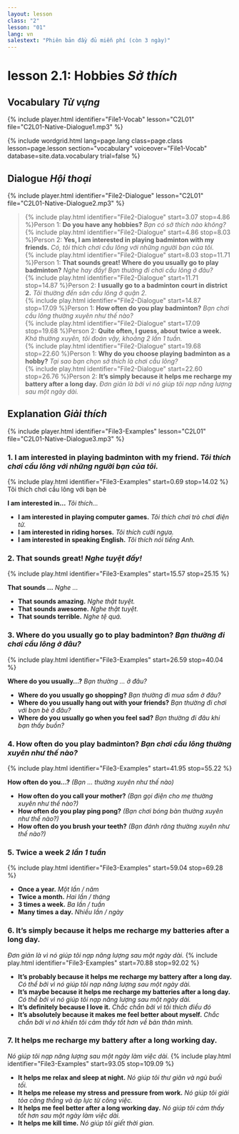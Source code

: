 ```yaml
---
layout: lesson
class: "2"
lesson: "01"
lang: vn
salestext: "Phiên bản đầy đủ miễn phí (còn 3 ngày)"
---
```


# lesson 2.1: Hobbies *Sở thích*

## Vocabulary *Từ vựng*
{% include player.html identifier="File1-Vocab" lesson="C2L01" file="C2L01-Native-Dialogue1.mp3" %}

{% include wordgrid.html lang=page.lang
		class=page.class 
		lesson=page.lesson 
		section="vocabulary"
		voiceover="File1-Vocab"
		database=site.data.vocabulary 
		trial=false %}



## Dialogue *Hội thoại*
{% include player.html identifier="File2-Dialogue" lesson="C2L01" file="C2L01-Native-Dialogue2.mp3" %}

             
> {% include play.html identifier="File2-Dialogue" start=3.07 stop=4.86 %}Person 1: **Do you have any hobbies?**
*Bạn có sở thích nào không?*    
> {% include play.html identifier="File2-Dialogue" start=4.86 stop=8.03 %}Person 2: **Yes, I am interested in playing badminton with my friends.**
*Có, tôi thích chơi cầu lông với những người bạn của tôi.*    
> {% include play.html identifier="File2-Dialogue" start=8.03 stop=11.71 %}Person 1: **That sounds great! Where do you usually go to play badminton?**
*Nghe hay đấy! Bạn thường đi chơi cầu lông ở đâu?*   
> {% include play.html identifier="File2-Dialogue" start=11.71  stop=14.87 %}Person 2: **I usually go to a badminton court in district 2.**
*Tôi thường đến sân cầu lông ở quận 2.*   
> {% include play.html identifier="File2-Dialogue" start=14.87 stop=17.09 %}Person 1: **How often do you play badminton?**
*Bạn chơi cầu lông thường xuyên như thế nào?*       
> {% include play.html identifier="File2-Dialogue" start=17.09 stop=19.68 %}Person 2: **Quite often, I guess, about twice a week.**
*Khá thường xuyên, tôi đoán vậy, khoảng 2 lần 1 tuần.*    
> {% include play.html identifier="File2-Dialogue" start=19.68  stop=22.60 %}Person 1: **Why do you choose playing badminton as a hobby?**
*Tại sao bạn chọn sở thích là chơi cầu lông?*   
> {% include play.html identifier="File2-Dialogue" start=22.60 stop=26.76 %}Person 2: **It’s simply because it helps me recharge my battery after a long day.**
*Đơn giản là bởi vì nó giúp tôi nạp năng lượng sau một ngày dài.*    

## Explanation *Giải thích*
{% include player.html identifier="File3-Examples" lesson="C2L01" file="C2L01-Native-Dialogue3.mp3" %}

### 1. I am interested in playing badminton with my friend. *Tôi thích chơi cầu lông với những người bạn của tôi.*
{% include play.html identifier="File3-Examples" start=0.69 stop=14.02 %} Tôi thích chơi cầu lông với bạn bè 

**I am interested in…** *Tôi thích...*

- **I am interested in playing computer games.**  *Tôi thích chơi trò chơi điện tử.*
- **I am interested in riding horses.**  *Tôi thích cưỡi ngựa.*
- **I am interested in speaking English.**  *Tôi thích nói tiếng Anh.*

### 2. That sounds great!  *Nghe tuyệt đấy!*
{% include play.html identifier="File3-Examples" start=15.57 stop=25.15 %} 

**That sounds …** *Nghe ...*

- **That sounds amazing.**  *Nghe thật tuyệt.*
- **That sounds awesome.**  *Nghe thật tuyệt.*
- **That sounds terrible.**  *Nghe tệ quá.*

### 3. Where do you usually go to play badminton? *Bạn thường đi chơi cầu lông ở đâu?*
{% include play.html identifier="File3-Examples" start=26.59 stop=40.04 %}

**Where do you usually…?** *Bạn thường ... ở đâu?*

- **Where do you usually go shopping?**  *Bạn thường đi mua sắm ở đâu?*
- **Where do you usually hang out with your friends?**  *Bạn thường đi chơi với bạn bè ở đâu?*
- **Where do you usually go when you feel sad?**  *Bạn thường đi đâu khi bạn thấy buồn?*

### 4. How often do you play badminton?  *Bạn chơi cầu lông thường xuyên như thế nào?*
{% include play.html identifier="File3-Examples" start=41.95 stop=55.22 %}

**How often do you…?** *(Bạn … thường xuyên như thế nào)*
- **How often do you call your mother?** *(Bạn gọi điện cho mẹ thường xuyên như thế nào?)*
- **How often do you play ping pong?** *(Bạn chơi bóng bàn thường xuyên như thế nào?)*
- **How often do you brush your teeth?** *(Bạn đánh răng thường xuyên như thế nào?)*

### 5. Twice a week *2 lần 1 tuần*
{% include play.html identifier="File3-Examples" start=59.04 stop=69.28 %}


- **Once a year.** *Một lần / năm*
- **Twice a month.** *Hai lần / tháng*
- **3 times a week.** *Ba lần / tuần*
- **Many times a day.** *Nhiều lần / ngày*

### 6. It’s simply because it helps me recharge my batteries after a long day.
*Đơn giản là vì nó giúp tôi nạp năng lượng sau một ngày dài.*
{% include play.html identifier="File3-Examples" start=70.88 stop=92.02 %}


- **It’s probably because it helps me recharge my battery after a long day.** *Có thể bởi vì nó giúp tôi nạp năng lượng sau một ngày dài.*
- **It’s maybe because it helps me recharge my batteries after a long day.** *Có thể bởi vì nó giúp tôi nạp năng lượng sau một ngày dài.*
- **It’s definitely because I love it.** *Chắc chắn bởi vì tôi thích điều đó*
- **It’s absolutely because it makes me feel better about myself.** *Chắc chắn bởi vì nó khiến tôi cảm thấy tốt hơn về bản thân mình.*

### 7. It helps me recharge my battery after a long working day.
*Nó giúp tôi nạp năng lượng sau một ngày làm việc dài.*
{% include play.html identifier="File3-Examples" start=93.05 stop=109.09 %}

- **It helps me relax and sleep at night.** *Nó giúp tôi thư giãn và ngủ buối tối.*
- **It helps me release my stress and pressure from work.** *Nó giúp tôi giải tỏa căng thẳng và áp lực từ công việc.*
- **It helps me feel better after a long working day.** *Nó giúp tôi cảm thấy tốt hơn sau một ngày làm việc dài.*
- **It helps me kill time.** *Nó giúp tôi giết thời gian.*

